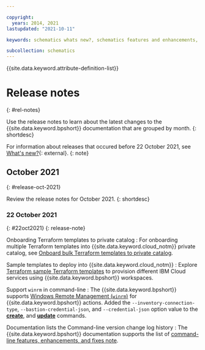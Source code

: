 ```yaml
---

copyright: 
  years: 2014, 2021
lastupdated: "2021-10-11"

keywords: schematics whats new?, schematics features and enhancements, schematics releases

subcollection: schematics
---
```


{{site.data.keyword.attribute-definition-list}}


# Release notes
{: #rel-notes}

Use the release notes to learn about the latest changes to the {{site.data.keyword.bpshort}} documentation that are grouped by month.
{: shortdesc}

For information about releases that occured before 22 October 2021, see [What's new?](/docs/schematics?topic=schematics-new-in-schematics){: external}.
{: note}


## October 2021
{: #release-oct-2021}

Review the release notes for October 2021.
{: shortdesc}

### 22 October 2021
{: #22oct2021}
{: release-note}

Onboarding Terraform templates to private catalog
:   For onboarding multiple Terraform templates into {{site.data.keyword.cloud_notm}} private catalog, see [Onboard bulk Terraform templates to private catalog](/docs/ibm-cloud-provider-for-terraform?topic=ibm-cloud-provider-for-terraform-provider-template#provider-onboard).

Sample templates to deploy into {{site.data.keyword.cloud_notm}}
:   Explore [Terraform sample Terraform templates](/docs/ibm-cloud-provider-for-terraform?topic=ibm-cloud-provider-for-terraform-provider-template#provider-sample) to provision different IBM Cloud services using {{site.data.keyword.bpshort}} workspaces.

Support `winrm` in command-line
:   The {{site.data.keyword.bpshort}} supports [Windows Remote Management (`winrm`)](https://www.ibm.com/docs/en/license-metric-tool?topic=v-configuring-winrm-hyper-hosts) for {{site.data.keyword.bpshort}} actions. Added the `--inventory-connection-type`, `--bastion-credential-json`, and `--credential-json` option value to the [**create**](/docs/schematics?topic=schematics-schematics-cli-reference#schematics-create-action), and [**update**](/docs/schematics?topic=schematics-schematics-cli-reference#schematics-update-action) commands.

Documentation lists the Command-line version change log history
:   The {{site.data.keyword.bpshort}} documentation supports the list of [command-line features, enhancements, and fixes note](/docs/schematics?topic=schematics-cli_version-releases).